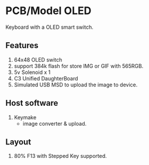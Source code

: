 # PCB/Model OLED 
Keyboard with a OLED smart switch. 

## Features 

1. 64x48 OLED switch
2. support 384k flash for store IMG or GIF with 565RGB.
3. 5v Solenoid x 1
4. C3 Unified DaughterBoard
5. Simulated USB MSD to upload the image to device.

## Host software
1. Keymake 
    - image converter & upload.

## Layout 
1. 80% F13 with Stepped Key supported.
